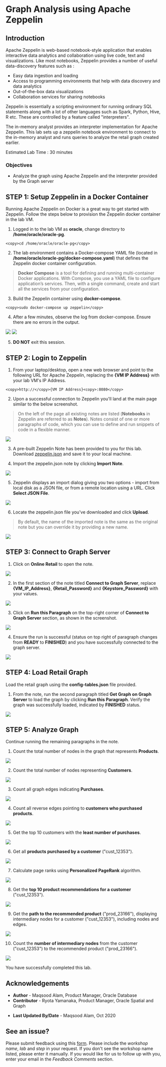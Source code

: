 # Graph Analysis using Apache Zeppelin

## Introduction

Apache Zeppelin is web-based notebook-style application that enables interactive data analytics and collaboration using live code, text and visualizations. Like most notebooks, Zeppelin provides a number of useful data-discovery features such as :

- Easy data ingestion and loading
- Access to programming environments that help with data discovery and data analytics
- Out-of-the-box data visualizations
- Collaboration services for sharing notebooks

Zeppelin is essentially a scripting environment for running ordinary SQL statements along with a lot of other languages such as Spark, Python, Hive, R etc. These are controlled by a feature called "interpreters".

The in-memory analyst provides an interpreter implementation for Apache Zeppelin. This lab sets up a zeppelin notebook environment to connect to the in-memory analyst and runs queries to analyze the retail graph created earlier.

Estimated Lab Time : 30 minutes

### Objectives

- Analyze the graph using Apache Zeppelin and the interpreter provided by the Graph server

## **STEP 1**: Setup Zeppelin in a Docker Container

Running Apache Zeppelin on Docker is a great way to get started with Zeppelin. Follow the steps below to provision the Zeppelin docker container in the lab VM.

1. Logged in to the lab VM as **oracle**, change directory to **/home/oracle/oracle-pg**.

```
<copy>cd /home/oracle/oracle-pg</copy>
```

2. The lab environment contains a Docker-compose YAML file (located in **/home/oracle/oracle-pg/docker-compose.yaml**) that defines the Zeppelin docker container configuration.

> **Docker Compose** is a tool for defining and running multi-container Docker applications. With Compose, you use a YAML file to configure application’s services. Then, with a single command, create and start all the services from your configuration.

3. Build the Zeppelin container using **docker-compose**.

```
<copy>sudo docker-compose up zeppelin</copy>
```

4. After a few minutes, observe the log from docker-compose. Ensure there are no errors in the output.

![](./images/docker-compose-01.png)
![](./images/docker-compose-02.png)

5. **DO NOT** exit this session.

## **STEP 2**: Login to Zeppelin

1. From your laptop/desktop, open a new web browser and point to the following URL for Apache Zeppelin, replacing the **{VM IP Address}** with your lab VM's IP Address.

```
<copy>http://</copy>{VM IP Address}<copy>:8080</copy>
```

2. Upon a successful connection to Zeppelin you'll land at the main page similar to the below screenshot.
> On the left of the page all existing notes are listed (**Notebooks** in Zeppelin are referred to as **Notes**). Notes consist of one or more paragraphs of code, which you can use to define and run snippets of code in a flexible manner.

![](./images/zeppelin-homepage.png)

3. A pre-built Zeppelin Note has been provided to you for this lab. Download <a href="./files/zeppelin.json" download="zeppelin.json" target="\_blank">zeppelin.json</a> and save it to your local machine.

4. Import the zeppelin.json note by clicking **Import Note**.

![](./images/import-note.png)

5. Zeppelin displays an import dialog giving you two options - import from local disk as a JSON file, or from a remote location using a URL. Click **Select JSON File**.

![](./images/select-json.png)

6. Locate the zeppelin.json file you've downloaded and click **Upload**.

>By default, the name of the imported note is the same as the original note but you can override it by providing a new name.

![](./images/online-retail-note-imported.png)

## **STEP 3**: Connect to Graph Server

1. Click on **Online Retail** to open the note.

![](./images/online-retail-note-imported.png)

2. In the first section of the note titled **Connect to Graph Server**, replace **{VM\_IP\_Address}**, **{Retail\_Password}** and **{Keystore\_Password}** with your values.

![](./images/connect-graph-server.png)

3. Click on **Run this Paragraph** on the top-right corner of **Connect to Graph Server** section, as shown in the screenshot.

![](./images/run-this-paragraph.png)

4. Ensure the run is successful (status on top right of paragraph changes from **READY** to **FINISHED**) and you have successfully connected to the graph server.

![](./images/connect-to-graph-success.png)

## **STEP 4**: Load Retail Graph

Load the retail graph using the **config-tables.json** file provided.

1. From the note, run the second paragraph titled **Get Graph on Graph Server** to load the graph by clicking **Run this Paragraph**. Verify the graph was successfully loaded, indicated by **FINISHED** status.

![](./images/1-load-graph.png)

## **STEP 5**: Analyze Graph

Continue running the remaining paragraphs in the note.

1. Count the total number of nodes in the graph that represents **Products**.

![](./images/2-no-of-product-nodes.png)

2. Count the total number of nodes representing **Customers**.

![](./images/3-no-of-customer-nodes.png)

3. Count all graph edges indicating **Purchases**.

![](./images/4-number-of-purchase-edges.png)

4. Count all reverse edges pointing to **customers who purchased products**.

![](./images/5-no-of-reverse-edges.png)

5. Get the top 10 customers with the **least number of purchases**.

![](./images/6-customers-with-few-purchases.png)

6. Get all **products purchased by a customer** ("cust\_12353").

![](./images/7-products-purchased-by-this-customer.png)

7. Calculate page ranks using **Personalized PageRank** algorithm.

![](./images/8-run-ppr.png)

8. Get the **top 10 product recommendations for a customer** ("cust\_12353").

![](./images/9-get-top-10-recommendations.png)

9. Get the **path to the recommended product** ("prod\_23166"), displaying intermediary nodes for a customer ("cust_12353"), including nodes and edges.

![](./images/10-path-to-recommended.png)

10. Count the **number of intermediary nodes** from the customer ("cust\_12353") to the recommended product ("prod\_23166").

![](./images/11-intermediate-nodes.png)

You have successfully completed this lab.

## Acknowledgements

- **Author** - Maqsood Alam, Product Manager, Oracle Database
- **Contributor** - Ryota Yamanaka, Product Manager, Oracle Spatial and Graph
* **Last Updated By/Date** - Maqsood Alam, Oct 2020

## See an issue?
Please submit feedback using this [form](https://apexapps.oracle.com/pls/apex/f?p=133:1:::::P1_FEEDBACK:1). Please include the *workshop name*, *lab* and *step* in your request.  If you don't see the workshop name listed, please enter it manually. If you would like for us to follow up with you, enter your email in the *Feedback Comments* section.
